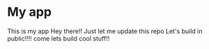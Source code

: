 # My app
This is my app
Hey there!! Just let me update this repo
Let's build in public!!!!
come lets build cool stuff!! 
